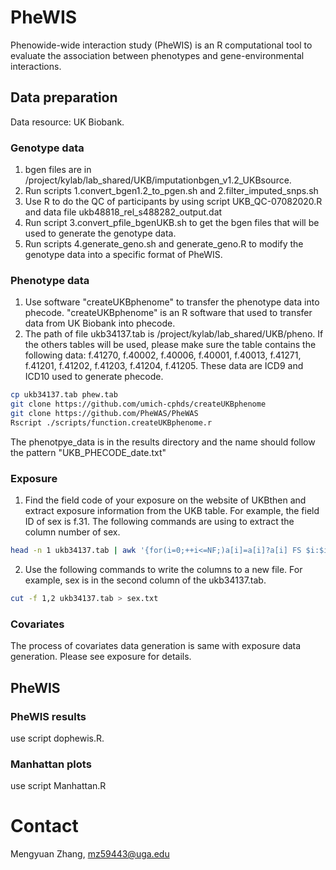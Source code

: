 # PheWIS
Phenowide-wide interaction study (PheWIS) is an R computational tool to evaluate the association between phenotypes and gene-environmental interactions.

## Data preparation
Data resource: UK Biobank.
### Genotype data

1. bgen files are in /project/kylab/lab\_shared/UKB/imputationbgen\_v1.2_UKBsource.
2. Run scripts 1.convert\_bgen1.2\_to\_pgen.sh and 2.filter\_imputed_snps.sh
3. Use R to do the QC of participants by using script UKB\_QC-07082020.R and data file ukb48818\_rel\_s488282_output.dat
4. Run script 3.convert\_pfile_bgenUKB.sh to get the bgen files that will be used to generate the genotype data.
5. Run scripts 4.generate\_geno.sh and generate_geno.R to modify the genotype data into a specific format of PheWIS.


### Phenotype data

  1. Use software "createUKBphenome" to transfer the phenotype data into phecode. "createUKBphenome" is an R software that used to transfer data from UK Biobank into phecode.
  2. The path of file ukb34137.tab is /project/kylab/lab\_shared/UKB/pheno. If the others tables will be used, please make sure the table contains the following data: f.41270, f.40002, f.40006, f.40001, f.40013, f.41271, f.41201, f.41202, f.41203, f.41204, f.41205. These data are ICD9 and ICD10 used to generate phecode.

```bash
cp ukb34137.tab phew.tab
git clone https://github.com/umich-cphds/createUKBphenome
git clone https://github.com/PheWAS/PheWAS
Rscript ./scripts/function.createUKBphenome.r
```
The phenotpye\_data is in the results directory and the name should follow the pattern "UKB\_PHECODE_date.txt"

### Exposure
1. Find the field code of your exposure on the website of UKBthen and extract exposure information from the UKB table. For example, the field ID of sex is f.31. The following commands are using to extract the column number of sex.
```bash
head -n 1 ukb34137.tab | awk '{for(i=0;++i<=NF;)a[i]=a[i]?a[i] FS $i:$i}END{for(i=0;i++<NF;)print a[i]}' | grep -n "f.31"
```

2. Use the following commands to write the columns to a new file. For example, sex is in the second column of the ukb34137.tab.
```bash
cut -f 1,2 ukb34137.tab > sex.txt
```
### Covariates
The process of covariates data generation is same with exposure data generation. Please see exposure for details.

## PheWIS
### PheWIS results

use script dophewis.R.

### Manhattan plots
use script Manhattan.R



# Contact
Mengyuan Zhang, mz59443@uga.edu
